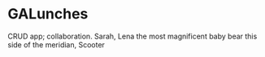 GALunches
=========

CRUD app; collaboration.  Sarah, Lena the most magnificent baby bear this side of the meridian, Scooter


